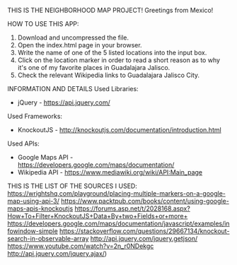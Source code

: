 THIS IS THE NEIGHBORHOOD MAP PROJECT! Greetings from Mexico!

HOW TO USE THIS APP:
1. Download and uncompressed the file. 
2. Open the index.html page in your browser. 
3. Write the name of one of the 5 listed locations into the input box. 
4. Click on the location marker in order to read a short reason as to why it's one of my favorite places in Guadalajara Jalisco. 
5. Check the relevant Wikipedia links to Guadalajara Jalisco City.


INFORMATION AND DETAILS
Used Libraries:
- jQuery - https://api.jquery.com/

Used Frameworks:
- KnockoutJS - http://knockoutjs.com/documentation/introduction.html

Used APIs: 
- Google Maps API - https://developers.google.com/maps/documentation/
- Wikipedia API - https://www.mediawiki.org/wiki/API:Main_page


THIS IS THE LIST OF THE SOURCES I USED:
https://wrightshq.com/playground/placing-multiple-markers-on-a-google-map-using-api-3/
https://www.packtpub.com/books/content/using-google-maps-apis-knockoutjs
https://forums.asp.net/t/2028168.aspx?How+To+Filter+KnockoutJS+Data+By+two+Fields+or+more+
https://developers.google.com/maps/documentation/javascript/examples/infowindow-simple
https://stackoverflow.com/questions/29667134/knockout-search-in-observable-array
http://api.jquery.com/jquery.getjson/
https://www.youtube.com/watch?v=2n_r0NDekgc
http://api.jquery.com/jquery.ajax/)


